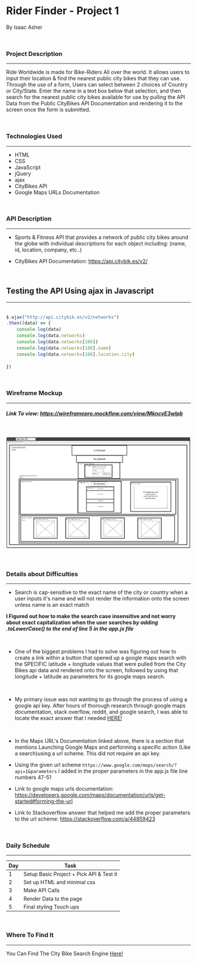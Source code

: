 # **Rider Finder - Project 1**
By Isaac Asher

</br>

### **Project Description**

---

Ride Worldwide is made for Bike-Riders All over the world. It allows users to input their location & find the nearest public city bikes that they can use. Through the use of a form, Users can select between 2 choices of Country or City/State. Enter the name in a text box below that selection, and then search for the nearest public city bikes available for use by pulling the API Data from the Public CityBikes API Documentation and rendering it to the screen once the form is submitted.

</br>

### **Technologies Used**

---

- HTML
- CSS
- JavaScript
- jQuery
- ajax
- CityBikes API
- Google Maps URLs Documentation

</br>

### **API Description**

---
- Sports & Fitness API that provides a network of public city bikes around the globe with individual descriptions for each object including: (name, id, location, company, etc..)

- CityBikes API Documentation: https://api.citybik.es/v2/

</br>

## **Testing the API Using ajax in Javascript**

---

```js

$.ajax("http://api.citybik.es/v2/networks")
.then((data) => {
    console.log(data)
    console.log(data.networks)
    console.log(data.networks[106])
    console.log(data.networks[106].name)
    console.log(data.networks[106].location.city)

})

```

</br>

### **Wireframe Mockup**

---

##### *Link To view:* https://wireframepro.mockflow.com/view/MkncvE3wlpb

</br>

![Mockup Image](./img/wireframemockup.png)

</br>

### **Details about Difficulties**

---
- Search is cap-sensitive to the exact name of the city or country when a user inputs it's name and will not render the information onto the screen unless name is an exact match 

**I Figured out how to make the search case insensitive and not worry about exact capitalization when the user searches ***by adding .toLowerCase() to the end of line 5 in the app.js file*****

</br>

- One of the biggest problems I had to solve was figuring out how to create a link within a button that opened up a google maps search with the SPECIFIC latitude + longitude values that were pulled from the City Bikes api data and rendered onto the screen, followed by using that longitude + latitude as parameters for its google maps search. 

</br>

- My primary issue was not wanting to go through the process of using a google api key. After hours of thorough research through google maps documentation, stack overflow, reddit, and google search, I was able to locate the exact answer that I needed [HERE!](https://developers.google.com/maps/documentation/urls/get-started)

</br>

- In the Maps URL's Documentation linked above, there is a section that mentions Launching Google Maps and performing a specific action (Like a search)using a url scheme. This did not require an api key.  

- Using the given url scheme ``` https://www.google.com/maps/search/?api=1&parameters ```
I added in the proper parameters in the app.js file line numbers 47-51

- Link to google maps urls documentation: https://developers.google.com/maps/documentation/urls/get-started#forming-the-url

- Link to Stackoverflow answer that helped me add the proper parameters to the url scheme: https://stackoverflow.com/a/44859423

</br>

### **Daily Schedule**

---

| Day | Task |   
|-----|------|
| 1 | Setup Basic Project + Pick API & Test it | 
| 2 | Set up HTML and minimal css |
| 3 | Make API Calls |   
| 4 | Render Data to the page |     
| 5 | Final styling Touch ups | 

</br>

### **Where To Find It**

---

You Can Find The City Bike Search Engine [Here!](https://project-1-inky-gamma.vercel.app/)


